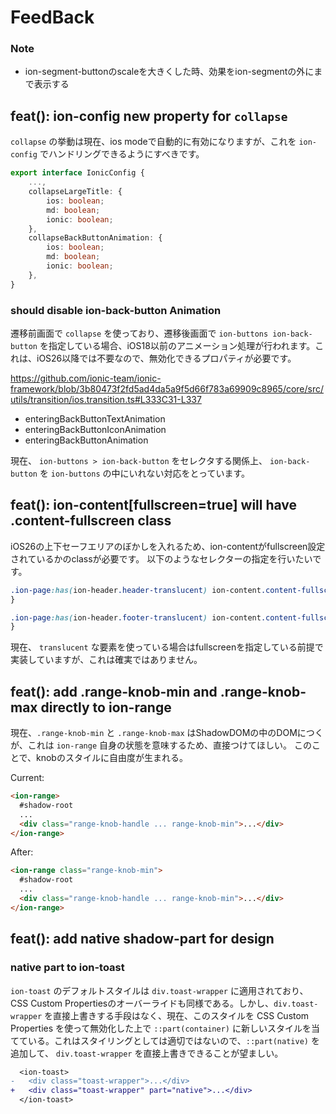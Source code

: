 # FeedBack

### Note
- ion-segment-buttonのscaleを大きくした時、効果をion-segmentの外にまで表示する

## feat(): ion-config new property for `collapse`

`collapse` の挙動は現在、ios modeで自動的に有効になりますが、これを `ion-config` でハンドリングできるようにすべきです。

```typescript
export interface IonicConfig {
    ...,
    collapseLargeTitle: {
        ios: boolean;
        md: boolean;
        ionic: boolean;
    },
    collapseBackButtonAnimation: {
        ios: boolean;
        md: boolean;
        ionic: boolean;
    },
}
```

### should disable ion-back-button Animation

遷移前画面で `collapse` を使っており、遷移後画面で `ion-buttons ion-back-button` を指定している場合、iOS18以前のアニメーション処理が行われます。これは、iOS26以降では不要なので、無効化できるプロパティが必要です。

https://github.com/ionic-team/ionic-framework/blob/3b80473f2fd5ad4da5a9f5d66f783a69909c8965/core/src/utils/transition/ios.transition.ts#L333C31-L337
- enteringBackButtonTextAnimation
- enteringBackButtonIconAnimation 
- enteringBackButtonAnimation

現在、 `ion-buttons > ion-back-button` をセレクタする関係上、 `ion-back-button` を `ion-buttons` の中にいれない対応をとっています。


## feat(): ion-content[fullscreen=true] will have .content-fullscreen class

iOS26の上下セーフエリアのぼかしを入れるため、ion-contentがfullscreen設定されているかのclassが必要です。
以下のようなセレクターの指定を行いたいです。

```css
.ion-page:has(ion-header.header-translucent) ion-content.content-fullscreen {
}

.ion-page:has(ion-header.footer-translucent) ion-content.content-fullscreen {
}
```

現在、 `translucent` な要素を使っている場合はfullscreenを指定している前提で実装していますが、これは確実ではありません。


## feat(): add .range-knob-min and .range-knob-max directly to ion-range

現在、`.range-knob-min` と `.range-knob-max` はShadowDOMの中のDOMにつくが、これは `ion-range` 自身の状態を意味するため、直接つけてほしい。
このことで、knobのスタイルに自由度が生まれる。 

Current:
```html
<ion-range>
  #shadow-root
  ...
  <div class="range-knob-handle ... range-knob-min">...</div>
</ion-range>
```

After:
```html
<ion-range class="range-knob-min">
  #shadow-root
  ...
  <div class="range-knob-handle ... range-knob-min">...</div>
</ion-range>
```


## feat(): add native shadow-part for design

### native part to ion-toast
`ion-toast` のデフォルトスタイルは `div.toast-wrapper` に適用されており、 CSS Custom Propertiesのオーバーライドも同様である。しかし、`div.toast-wrapper` を直接上書きする手段はなく、現在、このスタイルを CSS Custom Properties を使って無効化した上で `::part(container)` に新しいスタイルを当てている。これはスタイリングとしては適切ではないので、`::part(native)` を追加して、 `div.toast-wrapper` を直接上書きできることが望ましい。

```diff
  <ion-toast>
-   <div class="toast-wrapper">...</div>
+   <div class="toast-wrapper" part="native">...</div>
  </ion-toast>
```


